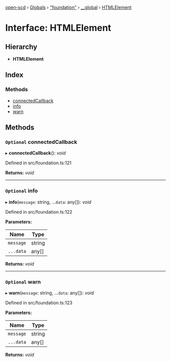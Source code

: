 [open-scd](../README.md) › [Globals](../globals.md) › ["foundation"](../modules/_foundation_.md) › [__global](../modules/_foundation_.__global.md) › [HTMLElement](_foundation_.__global.htmlelement.md)

# Interface: HTMLElement

## Hierarchy

* **HTMLElement**

## Index

### Methods

* [connectedCallback](_foundation_.__global.htmlelement.md#optional-connectedcallback)
* [info](_foundation_.__global.htmlelement.md#optional-info)
* [warn](_foundation_.__global.htmlelement.md#optional-warn)

## Methods

### `Optional` connectedCallback

▸ **connectedCallback**(): *void*

Defined in src/foundation.ts:121

**Returns:** *void*

___

### `Optional` info

▸ **info**(`message`: string, ...`data`: any[]): *void*

Defined in src/foundation.ts:122

**Parameters:**

Name | Type |
------ | ------ |
`message` | string |
`...data` | any[] |

**Returns:** *void*

___

### `Optional` warn

▸ **warn**(`message`: string, ...`data`: any[]): *void*

Defined in src/foundation.ts:123

**Parameters:**

Name | Type |
------ | ------ |
`message` | string |
`...data` | any[] |

**Returns:** *void*
